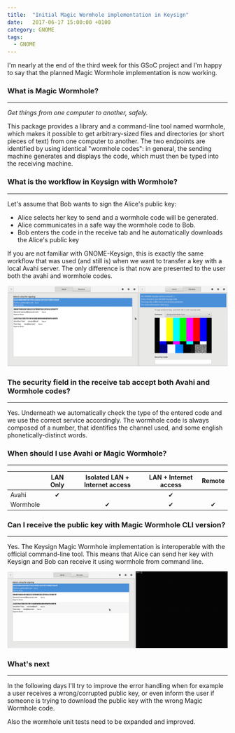 ```yaml
---
title:  "Initial Magic Wormhole implementation in Keysign"
date:   2017-06-17 15:00:00 +0100
category: GNOME
tags:
  - GNOME
---
```


I'm nearly at the end of the third week for this GSoC project and I'm happy to say that the planned Magic Wormhole implementation is now working.

### What is Magic Wormhole?
---
*Get things from one computer to another, safely.*

This package provides a library and a command-line tool named wormhole, which makes it possible to get arbitrary-sized files and directories (or short pieces of text) from one computer to another. The two endpoints are identified by using identical "wormhole codes": in general, the sending machine generates and displays the code, which must then be typed into the receiving machine.

### What is the workflow in Keysign with Wormhole?
---

Let's assume that Bob wants to sign the Alice's public key:
* Alice selects her key to send and a wormhole code will be generated.
* Alice communicates in a safe way the wormhole code to Bob.
* Bob enters the code in the receive tab and he automatically downloads the Alice's public key

If you are not familiar with GNOME-Keysign, this is exactly the same workflow that was used (and still is) when we want to transfer a key with a local Avahi server.
The only difference is that now are presented to the user both the avahi and wormhole codes.

![wormhole transfer](/assets/images/wormhole-transfer-1.gif)


### The security field in the receive tab accept both Avahi and Wormhole codes?
---

Yes.
Underneath we automatically check the type of the entered code and we use the correct service accordingly.
The wormhole code is always composed of a number, that identifies the channel used, and some english phonetically-distinct words.

### When should I use Avahi or Magic Wormhole?
---

| | LAN Only | Isolated LAN + Internet access | LAN + Internet access | Remote|
|-|:--------:|:------------------------------:|:---------------------:|:-----:|
|Avahi | ✔   |                                |           ✔           |       |
|Wormhole|   |                ✔               |           ✔           |   ✔   |

### Can I receive the public key with Magic Wormhole CLI version?
---
Yes.
The Keysign Magic Wormhole implementation is interoperable with the official command-line tool.
This means that Alice can send her key with Keysign and Bob can receive it using wormhole from command line.

![wormhole interoperability](/assets/images/wormhole-transfer-2.gif)

### What's next
---
In the following days I'll try to improve the error handling when for example a user receives a wrong/corrupted public key, or even inform the user if someone is trying to download the public key with the wrong Magic Wormhole code.

Also the wormhole unit tests need to be expanded and improved.

